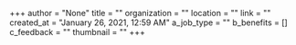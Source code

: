 +++
author = "None"
title = ""
organization = ""
location = ""
link = ""
created_at = "January 26, 2021, 12:59 AM"
a_job_type = ""
b_benefits = []
c_feedback = ""
thumbnail = ""
+++
